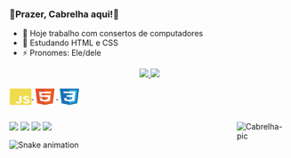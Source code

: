 ### 🐑Prazer, Cabrelha aqui!🐏


- 🔭 Hoje trabalho com consertos de computadores
- 🌱 Estudando HTML e CSS
- ⚡ Pronomes: Ele/dele

<div align="center">
  <a href="https://github.com/cabrelha">
  <img height="165em" src="https://github-readme-stats.vercel.app/api?username=cabrelha&show_icons=true&theme=github_dark&include_all_commits=true&count_private=true"/>
  <img height="165em" src="https://github-readme-stats.vercel.app/api/top-langs/?username=cabrelha&layout=compact&langs_count=7&theme=github_dark"/>
</div>
  <div style="display: inline_block"><br>
  <img align="center" alt="Cabrelha-Js" height="30" width="40" src="https://raw.githubusercontent.com/devicons/devicon/master/icons/javascript/javascript-plain.svg">
  <img align="center" alt="Cabrelha-HTML" height="30" width="40" src="https://raw.githubusercontent.com/devicons/devicon/master/icons/html5/html5-original.svg">
  <img align="center" alt="Cabrelha-CSS" height="30" width="40" src="https://raw.githubusercontent.com/devicons/devicon/master/icons/css3/css3-original.svg">    
</div>
  
  ##
  <div> 
  <a href="https://www.instagram.com/tm_porto/" target="_blank"><img src="https://img.shields.io/badge/-Instagram-%23E4405F?style=for-the-badge&logo=instagram&logoColor=white" target="_blank"></a>
  <a href="https://twitter.com/CabrelhaS2" target="_blank"><img src="https://img.shields.io/badge/Twitter-1DA1F2?style=for-the-badge&logo=twitter&logoColor=white" target="_blank"></a> 
  <a href="https://discordapp.com/users/Cabrelha#6192" target="_blank"><img src="https://img.shields.io/badge/Discord-7289DA?style=for-the-badge&logo=discord&logoColor=white" target="_blank"></a> 
  <a href = "mailto:thiago.mello.porto@gmail.com"><img src="https://img.shields.io/badge/Microsoft_Outlook-0078D4?style=for-the-badge&logo=microsoft-outlook&logoColor=white" target="_blank"></a>
  <img align="right" alt="Cabrelha-pic" height="120" width="95" src="https://cdn.discordapp.com/attachments/840376652739641380/982043117953884221/ezgif.com-gif-maker.gif">
    
![Snake animation](https://github.com/cabrelha/cabrelha/blob/output/github-contribution-grid-snake.svg)
</div>
